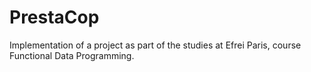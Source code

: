# PrestaCop
Implementation of a project as part of the studies at Efrei Paris, course Functional Data Programming. 
